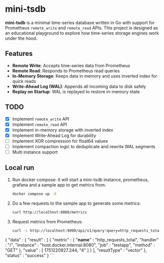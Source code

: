 # mini-tsdb

**mini-tsdb** is a minimal time-series database written in Go with support for Prometheus `remote_write` and `remote_read` APIs. This project is designed as an educational playground to explore how time-series storage engines work under the hood.

## Features
- **Remote Write**: Accepts time-series data from Prometheus
- **Remote Read**: Responds to Prometheus read queries
- **In-Memory Storage**: Keeps data in memory and uses inverted index for quick reads
- **Write-Ahead Log (WAL)**: Appends all incoming data to disk safely
- **Replay on Startup**: WAL is replayed to restore in-memory state

## TODO
- [X] Implement `remote_write` API
- [X] Implement `remote_read` API
- [X] Implement in-memory storage with inverted index
- [X] Implement Write-Ahead Log for durability
- [ ] Implement XOR compression for float64 values
- [ ] Implement compaction logic to deduplicate and rewrite WAL segments
- [ ] Multi instance support

## Local run

1. Run docker compose: it will start a mini-tsdb instance, prometheus, grafana and a sample app to get metrics from.
   ```bash
   docker compose up -d
   ```
2. Do a few requests to the sample app to generate some metrics:
   ```bash
   curl http://localhost:8080/metrics
   ```
3. Request metrics from Prometheus:
    ```bash
    curl -s http://localhost:9090/api/v1/query?query=http_requests_total | json_pp
{
   "data" : {
      "result" : [
         {
            "metric" : {
               "__name__" : "http_requests_total",
               "handler" : "/",
               "instance" : "host.docker.internal:8080",
               "job" : "testapp",
               "method" : "GET"
            },
            "value" : [
               1751220927.244,
               "4"
            ]
         }
      ],
      "resultType" : "vector"
   },
   "status" : "success"
}
    ```

